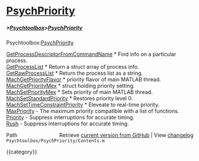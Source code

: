 # [PsychPriority](PsychPriority)
##### >[Psychtoolbox](Psychtoolbox)>[PsychPriority](PsychPriority)

Psychtoolbox:[PsychPriority](PsychPriority)  
  
  
  
[GetProcessDescriptorFromCommandName](GetProcessDescriptorFromCommandName)      \* Find info on a particular process.  
[GetProcessList](GetProcessList)                           \* Return a struct array of process info.  
[GetRawProcessList](GetRawProcessList)                        \* Return the process list as a string.  
[MachGetPriorityFlavor](MachGetPriorityFlavor)                    \* priority flavor of main MATLAB thread.  
[MachGetPriorityMex](MachGetPriorityMex)                       \* struct holding priority setting.  
[MachSetPriorityMex](MachSetPriorityMex)                       \* Sets priority of main MATLAB thread.  
[MachSetStandardPriority](MachSetStandardPriority)                  \* Restores priority level 0.  
[MachSetTimeConstraintPriority](MachSetTimeConstraintPriority)            \* Eleveate to real-time priority.  
[MaxPriority](MaxPriority)                              - The maximum priority compatible with a list of functions.  
[Priority](Priority)                                 - Suppress interruptions for accurate timing.  
[Rush](Rush)                                     - Suppress interruptions for accurate timing.  




<div class="code_header" style="text-align:right;">
  <span style="float:left;">Path&nbsp;&nbsp;</span> <span class="counter">Retrieve <a href=
  "https://raw.github.com/Psychtoolbox-3/Psychtoolbox-3/beta/Psychtoolbox/PsychPriority/Contents.m">current version from GitHub</a> | View <a href=
  "https://github.com/Psychtoolbox-3/Psychtoolbox-3/commits/beta/Psychtoolbox/PsychPriority/Contents.m">changelog</a></span>
</div>
<div class="code">
  <code>Psychtoolbox/PsychPriority/Contents.m</code>
</div>

{{category}}